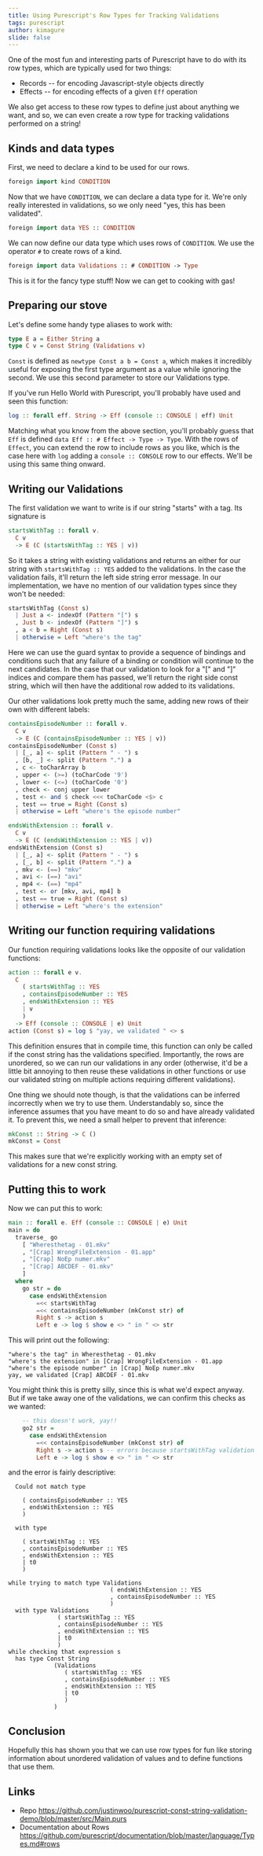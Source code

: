 ```yaml
---
title: Using Purescript's Row Types for Tracking Validations
tags: purescript
author: kimagure
slide: false
---
```

One of the most fun and interesting parts of Purescript have to do with its row types, which are typically used for two things:

* Records -- for encoding Javascript-style objects directly
* Effects -- for encoding effects of a given `Eff` operation

We also get access to these row types to define just about anything we want, and so, we can even create a row type for tracking validations performed on a string!

## Kinds and data types

First, we need to declare a kind to be used for our rows.

```hs
foreign import kind CONDITION
```

Now that we have `CONDITION`, we can declare a data type for it. We're only really interested in validations, so we only need "yes, this has been validated".

```hs
foreign import data YES :: CONDITION
```

We can now define our data type which uses rows of `CONDITION`. We use the operator `#` to create rows of a kind.

```hs
foreign import data Validations :: # CONDITION -> Type
```

This is it for the fancy type stuff! Now we can get to cooking with gas!

## Preparing our stove

Let's define some handy type aliases to work with:

```hs
type E a = Either String a
type C v = Const String (Validations v)
```

`Const` is defined as `newtype Const a b = Const a`, which makes it incredibly useful for exposing the first type argument as a value while ignoring the second. We use this second parameter to store our Validations type.

If you've run Hello World with Purescript, you'll probably have used and seen this function:

```hs
log :: forall eff. String -> Eff (console :: CONSOLE | eff) Unit
```

Matching what you know from the above section, you'll probably guess that `Eff` is defined `data Eff :: # Effect -> Type -> Type`. With the rows of `Effect`, you can extend the row to include rows as you like, which is the case here with `log` adding a `console :: CONSOLE` row to our effects. We'll be using this same thing onward.

## Writing our Validations

The first validation we want to write is if our string "starts" with a tag. Its signature is

```hs
startsWithTag :: forall v.
  C v
  -> E (C (startsWithTag :: YES | v))
```

So it takes a string with existing validations and returns an either for our string with `startsWithTag :: YES` added to the validations. In the case the validation fails, it'll return the left side string error message. In our implementation, we have no mention of our validation types since they won't be needed:

```hs
startsWithTag (Const s)
  | Just a <- indexOf (Pattern "[") s
  , Just b <- indexOf (Pattern "]") s
  , a < b = Right (Const s)
  | otherwise = Left "where's the tag"
```

Here we can use the guard syntax to provide a sequence of bindings and conditions such that any failure of a binding or condition will continue to the next candidates. In the case that our validation to look for a "[" and "]" indices and compare them has passed, we'll return the right side const string, which will then have the additional row added to its validations.

Our other validations look pretty much the same, adding new rows of their own with different labels:

```hs
containsEpisodeNumber :: forall v.
  C v
  -> E (C (containsEpisodeNumber :: YES | v))
containsEpisodeNumber (Const s)
  | [_, a] <- split (Pattern " - ") s
  , [b, _] <- split (Pattern ".") a
  , c <- toCharArray b
  , upper <- (>=) (toCharCode '9')
  , lower <- (<=) (toCharCode '0')
  , check <- conj upper lower
  , test <- and $ check <<< toCharCode <$> c
  , test == true = Right (Const s)
  | otherwise = Left "where's the episode number"

endsWithExtension :: forall v.
  C v
  -> E (C (endsWithExtension :: YES | v))
endsWithExtension (Const s)
  | [_, a] <- split (Pattern " - ") s
  , [_, b] <- split (Pattern ".") a
  , mkv <- (==) "mkv"
  , avi <- (==) "avi"
  , mp4 <- (==) "mp4"
  , test <- or [mkv, avi, mp4] b
  , test == true = Right (Const s)
  | otherwise = Left "where's the extension"
```

## Writing our function requiring validations

Our function requiring validations looks like the opposite of our validation functions:

```hs
action :: forall e v.
  C
    ( startsWithTag :: YES
    , containsEpisodeNumber :: YES
    , endsWithExtension :: YES
    | v
    )
  -> Eff (console :: CONSOLE | e) Unit
action (Const s) = log $ "yay, we validated " <> s
```

This definition ensures that in compile time, this function can only be called if the const string has the validations specified. Importantly, the rows are unordered, so we can run our validations in any order (otherwise, it'd be a little bit annoying to then reuse these validations in other functions or use our validated string on multiple actions requiring different validations).

One thing we should note though, is that the validations can be inferred incorrectly when we try to use them. Understandably so, since the inference assumes that you have meant to do so and have already validated it. To prevent this, we need a small helper to prevent that inference:

```hs
mkConst :: String -> C ()
mkConst = Const
```

This makes sure that we're explicitly working with an empty set of validations for a new const string.

## Putting this to work

Now we can put this to work:

```hs
main :: forall e. Eff (console :: CONSOLE | e) Unit
main = do
  traverse_ go
    [ "Wheresthetag - 01.mkv"
    , "[Crap] WrongFileExtension - 01.app"
    , "[Crap] NoEp numer.mkv"
    , "[Crap] ABCDEF - 01.mkv"
    ]
  where
    go str = do
      case endsWithExtension
        =<< startsWithTag
        =<< containsEpisodeNumber (mkConst str) of
        Right s -> action s
        Left e -> log $ show e <> " in " <> str
```

This will print out the following:

```
"where's the tag" in Wheresthetag - 01.mkv
"where's the extension" in [Crap] WrongFileExtension - 01.app
"where's the episode number" in [Crap] NoEp numer.mkv
yay, we validated [Crap] ABCDEF - 01.mkv
```

You might think this is pretty silly, since this is what we'd expect anyway. But if we take away one of the validations, we can confirm this checks as we wanted:

```hs
    -- this doesn't work, yay!!
    go2 str =
      case endsWithExtension
        =<< containsEpisodeNumber (mkConst str) of
        Right s -> action s -- errors because startsWithTag validation is missing!
        Left e -> log $ show e <> " in " <> str
```

and the error is fairly descriptive:

```
  Could not match type

    ( containsEpisodeNumber :: YES
    , endsWithExtension :: YES
    )

  with type

    ( startsWithTag :: YES
    , containsEpisodeNumber :: YES
    , endsWithExtension :: YES
    | t0
    )

while trying to match type Validations
                             ( endsWithExtension :: YES
                             , containsEpisodeNumber :: YES
                             )
  with type Validations
              ( startsWithTag :: YES
              , containsEpisodeNumber :: YES
              , endsWithExtension :: YES
              | t0
              )
while checking that expression s
  has type Const String
             (Validations
                ( startsWithTag :: YES
                , containsEpisodeNumber :: YES
                , endsWithExtension :: YES
                | t0
                )
             )
```

## Conclusion

Hopefully this has shown you that we can use row types for fun like storing information about unordered validation of values and to define functions that use them.

## Links

* Repo https://github.com/justinwoo/purescript-const-string-validation-demo/blob/master/src/Main.purs
* Documentation about Rows https://github.com/purescript/documentation/blob/master/language/Types.md#rows

